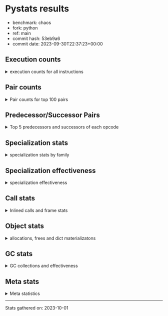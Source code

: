 
# Pystats results

- benchmark: chaos
- fork: python
- ref: main
- commit hash: 53eb9a6
- commit date: 2023-09-30T22:37:23+00:00

## Execution counts

<details>
<summary> execution counts for all instructions </summary>

|Name | Count | Self | Cumulative | Miss ratio | 
|---|---:|---:|---:|---:|
| LOAD_FAST | 123,939,000 | 19.1% | 19.1% |  |
| LOAD_FAST_LOAD_FAST | 66,018,660 | 10.2% | 29.2% |  |
| LOAD_ATTR_INSTANCE_VALUE | 64,604,040 | 9.9% | 39.2% |  |
| STORE_FAST | 43,789,980 | 6.7% | 45.9% |  |
| BINARY_OP_SUBTRACT_INT | 34,505,760 | 5.3% | 51.2% |  |
| LOAD_CONST | 32,549,460 | 5.0% | 56.2% |  |
| BINARY_SUBSCR_LIST_INT | 24,988,920 | 3.8% | 60.1% |  |
| BINARY_OP_ADD_INT | 24,272,220 | 3.7% | 63.8% |  |
| BINARY_OP_MULTIPLY_FLOAT | 23,100,000 | 3.6% | 67.3% |  |
| BINARY_OP | 22,220,740 | 3.4% | 70.8% |  |
| BINARY_OP_ADD_FLOAT | 15,000,120 | 2.3% | 73.1% |  |
| RESUME_CHECK | 14,400,240 | 2.2% | 75.3% |  |
| RETURN_VALUE | 14,100,120 | 2.2% | 77.5% |  |
| STORE_ATTR_INSTANCE_VALUE | 13,203,960 | 2.0% | 79.5% |  |
| FOR_ITER_RANGE | 12,665,520 | 1.9% | 81.4% |  |
| JUMP_BACKWARD | 8,873,220 | 1.4% | 82.8% |  |
| LOAD_ATTR_METHOD_WITH_VALUES | 8,100,000 | 1.2% | 84.0% |  |
| CALL_PY_EXACT_ARGS | 7,800,000 | 1.2% | 85.2% |  |
| LOAD_GLOBAL_BUILTIN | 7,506,420 | 1.2% | 86.4% |  |
| POP_JUMP_IF_FALSE | 7,346,460 | 1.1% | 87.5% |  |
| LOAD_GLOBAL_MODULE | 7,200,220 | 1.1% | 88.6% |  |
| COMPARE_OP | 5,045,780 | 0.8% | 89.4% |  |
| RETURN_CONST | 4,500,180 | 0.7% | 90.1% |  |
| POP_JUMP_IF_NOT_NONE | 4,500,000 | 0.7% | 90.8% |  |
| EXIT_INIT_CHECK | 4,200,060 | 0.6% | 91.4% |  |
| CALL_ALLOC_AND_ENTER_INIT | 4,200,060 | 0.6% | 92.1% |  |
| GET_ITER | 3,900,120 | 0.6% | 92.7% |  |
| CALL_BUILTIN_CLASS | 3,900,120 | 0.6% | 93.3% |  |
| STORE_SUBSCR_LIST_INT | 3,900,000 | 0.6% | 93.9% |  |
| BINARY_SUBSCR_TUPLE_INT | 3,900,000 | 0.6% | 94.5% |  |
| COMPARE_OP_INT | 3,146,340 | 0.5% | 95.0% |  |
| PUSH_NULL | 3,002,160 | 0.5% | 95.4% |  |
| POP_JUMP_IF_TRUE | 2,944,620 | 0.5% | 95.9% |  |
| LIST_APPEND | 2,415,360 | 0.4% | 96.3% |  |
| CALL_LEN | 2,405,580 | 0.4% | 96.6% |  |
| CALL_BUILTIN_O | 2,401,800 | 0.4% | 97.0% |  |
| CALL | 2,100,920 | 0.3% | 97.3% |  |
| SWAP | 2,094,540 | 0.3% | 97.6% |  |
| BUILD_TUPLE | 1,800,120 | 0.3% | 97.9% |  |
| BINARY_OP_SUBTRACT_FLOAT | 1,800,060 | 0.3% | 98.2% |  |
| LOAD_ATTR_MODULE | 1,500,160 | 0.2% | 98.4% |  |
| INTERPRETER_EXIT | 1,500,060 | 0.2% | 98.7% |  |
| COMPARE_OP_FLOAT | 1,200,000 | 0.2% | 98.8% |  |
| POP_TOP | 1,194,660 | 0.2% | 99.0% |  |
| BUILD_LIST | 615,420 | 0.1% | 99.1% |  |
| LOAD_ATTR | 600,300 | 0.1% | 99.2% |  |
| LOAD_FAST_AND_CLEAR | 600,060 | 0.1% | 99.3% |  |
| LOAD_ATTR_METHOD_NO_DICT | 600,000 | 0.1% | 99.4% |  |
| IS_OP | 600,000 | 0.1% | 99.5% |  |
| COPY | 600,000 | 0.1% | 99.6% |  |
| CALL_METHOD_DESCRIPTOR_NOARGS | 600,000 | 0.1% | 99.7% |  |
| TO_BOOL_BOOL | 300,120 | 0.0% | 99.7% |  |
| CALL_ISINSTANCE | 300,120 | 0.0% | 99.8% |  |
| UNPACK_SEQUENCE_TWO_TUPLE | 300,000 | 0.0% | 99.8% |  |
| UNARY_NEGATIVE | 300,000 | 0.0% | 99.9% |  |
| STORE_FAST_STORE_FAST | 300,000 | 0.0% | 99.9% |  |
| JUMP_FORWARD | 300,000 | 0.0% | 100.0% |  |
| CALL_PY_WITH_DEFAULTS | 300,000 | 0.0% | 100.0% |  |
| BINARY_SUBSCR | 5,620 | 0.0% | 100.0% |  |
| LOAD_DEREF | 180 | 0.0% | 100.0% |  |
| LOAD_GLOBAL | 140 | 0.0% | 100.0% |  |
| COPY_FREE_VARS | 120 | 0.0% | 100.0% |  |
| TO_BOOL_NONE | 60 | 0.0% | 100.0% |  |
| NOP | 60 | 0.0% | 100.0% |  |
| LOAD_SUPER_ATTR_METHOD | 60 | 0.0% | 100.0% |  |
| CALL_TYPE_1 | 60 | 0.0% | 100.0% |  |
| CALL_METHOD_DESCRIPTOR_FAST | 60 | 0.0% | 100.0% | 100.0% |
| CALL_FUNCTION_EX | 60 | 0.0% | 100.0% |  |
| TO_BOOL | 20 | 0.0% | 100.0% |  |


</details>

## Pair counts

<details>
<summary> Pair counts for top 100 pairs </summary>

|Pair | Count | Self | Cumulative | 
|---|---:|---:|---:|
| LOAD_FAST LOAD_ATTR_INSTANCE_VALUE | 57,231,640 | 8.8% | 8.8% |
| LOAD_ATTR_INSTANCE_VALUE LOAD_FAST | 32,492,760 | 5.0% | 13.8% |
| STORE_FAST LOAD_FAST_LOAD_FAST | 25,846,440 | 4.0% | 17.8% |
| LOAD_FAST BINARY_OP_MULTIPLY_FLOAT | 21,600,000 | 3.3% | 21.1% |
| LOAD_FAST_LOAD_FAST STORE_ATTR_INSTANCE_VALUE | 12,600,180 | 1.9% | 23.0% |
| LOAD_CONST BINARY_OP_ADD_INT | 12,122,280 | 1.9% | 24.9% |
| STORE_FAST LOAD_FAST | 11,700,180 | 1.8% | 26.7% |
| BINARY_OP_MULTIPLY_FLOAT BINARY_OP_ADD_FLOAT | 11,700,000 | 1.8% | 28.5% |
| LOAD_FAST_LOAD_FAST BINARY_OP_SUBTRACT_INT | 11,400,000 | 1.8% | 30.3% |
| BINARY_OP_MULTIPLY_FLOAT LOAD_FAST | 11,400,000 | 1.8% | 32.0% |
| BINARY_OP_ADD_INT LOAD_FAST | 11,400,000 | 1.8% | 33.8% |
| FOR_ITER_RANGE STORE_FAST | 10,259,880 | 1.6% | 35.3% |
| BINARY_OP_SUBTRACT_INT BINARY_SUBSCR_LIST_INT | 10,200,000 | 1.6% | 36.9% |
| LOAD_FAST_LOAD_FAST LOAD_CONST | 9,900,000 | 1.5% | 38.4% |
| LOAD_CONST BINARY_OP_SUBTRACT_INT | 9,605,760 | 1.5% | 39.9% |
| BINARY_OP_ADD_FLOAT LOAD_FAST | 9,000,000 | 1.4% | 41.3% |
| BINARY_OP STORE_FAST | 9,000,000 | 1.4% | 42.7% |
| JUMP_BACKWARD FOR_ITER_RANGE | 8,765,400 | 1.3% | 44.0% |
| STORE_ATTR_INSTANCE_VALUE LOAD_FAST_LOAD_FAST | 8,400,120 | 1.3% | 45.3% |
| CALL_PY_EXACT_ARGS RESUME_CHECK | 7,800,000 | 1.2% | 46.5% |
| RESUME_CHECK LOAD_FAST | 7,500,060 | 1.2% | 47.7% |
| LOAD_FAST_LOAD_FAST BINARY_OP | 7,500,000 | 1.2% | 48.8% |
| BINARY_OP LOAD_FAST_LOAD_FAST | 7,500,000 | 1.2% | 50.0% |
| LOAD_FAST BINARY_OP_SUBTRACT_INT | 7,200,000 | 1.1% | 51.1% |
| LOAD_ATTR_INSTANCE_VALUE BINARY_OP_ADD_INT | 7,200,000 | 1.1% | 52.2% |
| BINARY_SUBSCR_LIST_INT STORE_FAST | 7,200,000 | 1.1% | 53.3% |
| BINARY_OP_SUBTRACT_INT BINARY_OP | 7,200,000 | 1.1% | 54.4% |
| BINARY_OP_ADD_INT BINARY_SUBSCR_LIST_INT | 7,022,280 | 1.1% | 55.5% |
| RETURN_VALUE STORE_FAST | 6,900,060 | 1.1% | 56.6% |
| LOAD_FAST_LOAD_FAST LOAD_ATTR_INSTANCE_VALUE | 6,772,320 | 1.0% | 57.6% |
| LOAD_FAST LOAD_CONST | 6,722,640 | 1.0% | 58.6% |
| LOAD_ATTR_INSTANCE_VALUE BINARY_OP_SUBTRACT_INT | 6,300,000 | 1.0% | 59.6% |
| BINARY_OP_SUBTRACT_INT LOAD_CONST | 6,300,000 | 1.0% | 60.6% |
| LOAD_ATTR_INSTANCE_VALUE LOAD_CONST | 6,005,580 | 0.9% | 61.5% |
| LOAD_FAST RETURN_VALUE | 5,700,060 | 0.9% | 62.4% |
| BINARY_OP_SUBTRACT_INT LOAD_FAST | 5,400,000 | 0.8% | 63.2% |
| LOAD_GLOBAL_BUILTIN LOAD_FAST | 4,805,820 | 0.7% | 63.9% |
| LOAD_GLOBAL_MODULE LOAD_FAST | 4,800,060 | 0.7% | 64.7% |
| RESUME_CHECK LOAD_FAST_LOAD_FAST | 4,500,060 | 0.7% | 65.4% |
| STORE_FAST LOAD_GLOBAL_BUILTIN | 4,500,040 | 0.7% | 66.1% |
| LOAD_FAST POP_JUMP_IF_NOT_NONE | 4,500,000 | 0.7% | 66.8% |
| LOAD_FAST_LOAD_FAST LOAD_FAST | 4,422,180 | 0.7% | 67.4% |
| POP_JUMP_IF_FALSE LOAD_FAST | 4,392,240 | 0.7% | 68.1% |
| STORE_ATTR_INSTANCE_VALUE RETURN_CONST | 4,203,660 | 0.6% | 68.8% |
| RETURN_CONST EXIT_INIT_CHECK | 4,200,060 | 0.6% | 69.4% |
| EXIT_INIT_CHECK RETURN_VALUE | 4,200,060 | 0.6% | 70.1% |
| CALL_ALLOC_AND_ENTER_INIT RESUME_CHECK | 4,200,060 | 0.6% | 70.7% |
| LOAD_FAST LOAD_ATTR_METHOD_WITH_VALUES | 4,200,000 | 0.6% | 71.3% |
| LOAD_FAST BINARY_OP_ADD_INT | 4,200,000 | 0.6% | 72.0% |
| BINARY_OP_SUBTRACT_INT STORE_FAST | 3,900,180 | 0.6% | 72.6% |
| CALL_BUILTIN_CLASS GET_ITER | 3,900,120 | 0.6% | 73.2% |
| STORE_SUBSCR_LIST_INT JUMP_BACKWARD | 3,900,000 | 0.6% | 73.8% |
| LOAD_FAST_LOAD_FAST BINARY_SUBSCR_LIST_INT | 3,900,000 | 0.6% | 74.4% |
| LOAD_CONST BINARY_SUBSCR_TUPLE_INT | 3,900,000 | 0.6% | 75.0% |
| BINARY_SUBSCR_LIST_INT LOAD_FAST_LOAD_FAST | 3,900,000 | 0.6% | 75.6% |
| BINARY_SUBSCR_LIST_INT LOAD_ATTR_METHOD_WITH_VALUES | 3,900,000 | 0.6% | 76.2% |
| BINARY_OP_ADD_FLOAT CALL_ALLOC_AND_ENTER_INIT | 3,900,000 | 0.6% | 76.8% |
| RETURN_VALUE LOAD_FAST_LOAD_FAST | 3,600,000 | 0.6% | 77.3% |
| POP_JUMP_IF_NOT_NONE LOAD_GLOBAL_MODULE | 3,600,000 | 0.6% | 77.9% |
| LOAD_FAST_LOAD_FAST STORE_SUBSCR_LIST_INT | 3,600,000 | 0.6% | 78.4% |
| LOAD_FAST_LOAD_FAST CALL_PY_EXACT_ARGS | 3,600,000 | 0.6% | 79.0% |
| LOAD_ATTR_METHOD_WITH_VALUES LOAD_FAST_LOAD_FAST | 3,600,000 | 0.6% | 79.6% |
| GET_ITER FOR_ITER_RANGE | 3,300,060 | 0.5% | 80.1% |
| COMPARE_OP_INT POP_JUMP_IF_FALSE | 3,146,340 | 0.5% | 80.5% |
| LOAD_CONST BINARY_OP | 3,000,120 | 0.5% | 81.0% |
| BINARY_OP_ADD_INT CALL_BUILTIN_CLASS | 3,000,000 | 0.5% | 81.5% |
| PUSH_NULL LOAD_FAST | 2,701,920 | 0.4% | 81.9% |
| BINARY_OP LOAD_FAST | 2,700,060 | 0.4% | 82.3% |
| LOAD_ATTR_METHOD_WITH_VALUES CALL_PY_EXACT_ARGS | 2,700,000 | 0.4% | 82.7% |
| COMPARE_OP POP_JUMP_IF_TRUE | 2,644,560 | 0.4% | 83.1% |
| LIST_APPEND JUMP_BACKWARD | 2,415,360 | 0.4% | 83.5% |
| LOAD_ATTR_INSTANCE_VALUE CALL_LEN | 2,405,580 | 0.4% | 83.9% |
| LOAD_ATTR_INSTANCE_VALUE LOAD_FAST_LOAD_FAST | 2,400,000 | 0.4% | 84.2% |
| COMPARE_OP POP_JUMP_IF_FALSE | 2,400,000 | 0.4% | 84.6% |
| BINARY_SUBSCR_TUPLE_INT COMPARE_OP | 2,400,000 | 0.4% | 85.0% |
| BINARY_SUBSCR_LIST_INT LIST_APPEND | 2,400,000 | 0.4% | 85.3% |
| POP_JUMP_IF_FALSE LOAD_FAST_LOAD_FAST | 2,249,760 | 0.3% | 85.7% |
| RESUME_CHECK LOAD_GLOBAL_MODULE | 2,100,080 | 0.3% | 86.0% |
| CALL_LEN LOAD_FAST | 2,100,000 | 0.3% | 86.3% |
| LOAD_FAST BINARY_SUBSCR_LIST_INT | 2,066,640 | 0.3% | 86.7% |
| BINARY_SUBSCR_LIST_INT COMPARE_OP | 2,044,560 | 0.3% | 87.0% |
| LOAD_FAST_LOAD_FAST COMPARE_OP_INT | 2,023,980 | 0.3% | 87.3% |
| BINARY_OP BINARY_OP_ADD_FLOAT | 1,800,040 | 0.3% | 87.6% |
| LOAD_GLOBAL_BUILTIN LOAD_FAST_LOAD_FAST | 1,800,000 | 0.3% | 87.8% |
| LOAD_ATTR_METHOD_WITH_VALUES LOAD_FAST | 1,800,000 | 0.3% | 88.1% |
| FOR_ITER_RANGE JUMP_BACKWARD | 1,800,000 | 0.3% | 88.4% |
| BINARY_OP_ADD_INT LOAD_CONST | 1,800,000 | 0.3% | 88.7% |
| POP_JUMP_IF_TRUE LOAD_FAST_LOAD_FAST | 1,622,280 | 0.2% | 88.9% |
| LOAD_FAST BINARY_OP | 1,515,380 | 0.2% | 89.1% |
| BUILD_TUPLE RETURN_VALUE | 1,505,580 | 0.2% | 89.4% |
| LOAD_FAST CALL_BUILTIN_O | 1,501,800 | 0.2% | 89.6% |
| CALL_BUILTIN_O STORE_FAST | 1,501,800 | 0.2% | 89.8% |
| LOAD_GLOBAL_MODULE LOAD_ATTR_MODULE | 1,500,100 | 0.2% | 90.1% |
| LOAD_ATTR_MODULE PUSH_NULL | 1,500,100 | 0.2% | 90.3% |
| CACHE RESUME_CHECK | 1,500,060 | 0.2% | 90.5% |
| RETURN_VALUE INTERPRETER_EXIT | 1,500,000 | 0.2% | 90.8% |
| LOAD_FAST CALL_PY_EXACT_ARGS | 1,500,000 | 0.2% | 91.0% |
| LOAD_ATTR_INSTANCE_VALUE LOAD_GLOBAL_BUILTIN | 1,500,000 | 0.2% | 91.2% |
| BINARY_SUBSCR_LIST_INT LOAD_FAST | 1,500,000 | 0.2% | 91.5% |
| BINARY_SUBSCR_LIST_INT BUILD_TUPLE | 1,500,000 | 0.2% | 91.7% |


</details>

## Predecessor/Successor Pairs

<details>
<summary> Top 5 predecessors and successors of each opcode </summary>

### CACHE

<details>
<summary> Successors and predecessors for CACHE </summary>

|Predecessors | Count | Percentage | 
|---|---:|---:|

|Successors | Count | Percentage | 
|---|---:|---:|
| RESUME_CHECK | 1,500,060 | 100.0% |


</details>

### BINARY_SUBSCR

<details>
<summary> Successors and predecessors for BINARY_SUBSCR </summary>

|Predecessors | Count | Percentage | 
|---|---:|---:|
| LOAD_CONST | 5,580 | 99.3% |
| BINARY_SUBSCR | 40 | 0.7% |

|Successors | Count | Percentage | 
|---|---:|---:|
| CALL | 5,580 | 99.3% |
| BINARY_SUBSCR | 40 | 0.7% |


</details>

### EXIT_INIT_CHECK

<details>
<summary> Successors and predecessors for EXIT_INIT_CHECK </summary>

|Predecessors | Count | Percentage | 
|---|---:|---:|
| RETURN_CONST | 4,200,060 | 100.0% |

|Successors | Count | Percentage | 
|---|---:|---:|
| RETURN_VALUE | 4,200,060 | 100.0% |


</details>

### GET_ITER

<details>
<summary> Successors and predecessors for GET_ITER </summary>

|Predecessors | Count | Percentage | 
|---|---:|---:|
| CALL_BUILTIN_CLASS | 3,900,120 | 100.0% |

|Successors | Count | Percentage | 
|---|---:|---:|
| FOR_ITER_RANGE | 3,300,060 | 84.6% |
| LOAD_FAST_AND_CLEAR | 600,060 | 15.4% |


</details>

### INTERPRETER_EXIT

<details>
<summary> Successors and predecessors for INTERPRETER_EXIT </summary>

|Predecessors | Count | Percentage | 
|---|---:|---:|
| RETURN_VALUE | 1,500,000 | 100.0% |
| RETURN_CONST | 60 | 0.0% |

|Successors | Count | Percentage | 
|---|---:|---:|


</details>

### NOP

<details>
<summary> Successors and predecessors for NOP </summary>

|Predecessors | Count | Percentage | 
|---|---:|---:|
| POP_TOP | 60 | 100.0% |

|Successors | Count | Percentage | 
|---|---:|---:|
| LOAD_DEREF | 60 | 100.0% |


</details>

### POP_TOP

<details>
<summary> Successors and predecessors for POP_TOP </summary>

|Predecessors | Count | Percentage | 
|---|---:|---:|
| STORE_FAST | 600,000 | 50.2% |
| RETURN_CONST | 300,060 | 25.1% |
| SWAP | 294,420 | 24.6% |
| CALL | 120 | 0.0% |
| CALL_METHOD_DESCRIPTOR_FAST | 60 | 0.0% |

|Successors | Count | Percentage | 
|---|---:|---:|
| LOAD_FAST | 900,060 | 75.3% |
| RETURN_VALUE | 294,420 | 24.6% |
| NOP | 60 | 0.0% |
| LOAD_CONST | 60 | 0.0% |
| LOAD_GLOBAL_BUILTIN | 40 | 0.0% |


</details>

### PUSH_NULL

<details>
<summary> Successors and predecessors for PUSH_NULL </summary>

|Predecessors | Count | Percentage | 
|---|---:|---:|
| LOAD_ATTR_MODULE | 1,500,100 | 50.0% |
| LOAD_FAST | 901,980 | 30.0% |
| BINARY_SUBSCR_LIST_INT | 600,000 | 20.0% |
| LOAD_DEREF | 60 | 0.0% |
| LOAD_ATTR | 20 | 0.0% |

|Successors | Count | Percentage | 
|---|---:|---:|
| LOAD_FAST | 2,701,920 | 90.0% |
| LOAD_GLOBAL_BUILTIN | 300,000 | 10.0% |
| CALL | 240 | 0.0% |


</details>

### RETURN_VALUE

<details>
<summary> Successors and predecessors for RETURN_VALUE </summary>

|Predecessors | Count | Percentage | 
|---|---:|---:|
| LOAD_FAST | 5,700,060 | 40.4% |
| EXIT_INIT_CHECK | 4,200,060 | 29.8% |
| BUILD_TUPLE | 1,505,580 | 10.7% |
| CALL_BUILTIN_O | 900,000 | 6.4% |
| RETURN_VALUE | 600,000 | 4.3% |

|Successors | Count | Percentage | 
|---|---:|---:|
| STORE_FAST | 6,900,060 | 48.9% |
| LOAD_FAST_LOAD_FAST | 3,600,000 | 25.5% |
| INTERPRETER_EXIT | 1,500,000 | 10.6% |
| RETURN_VALUE | 600,000 | 4.3% |
| BINARY_OP | 600,000 | 4.3% |


</details>

### TO_BOOL

<details>
<summary> Successors and predecessors for TO_BOOL </summary>

|Predecessors | Count | Percentage | 
|---|---:|---:|
| LOAD_FAST | 20 | 100.0% |

|Successors | Count | Percentage | 
|---|---:|---:|
| TO_BOOL_NONE | 20 | 100.0% |


</details>

### UNARY_NEGATIVE

<details>
<summary> Successors and predecessors for UNARY_NEGATIVE </summary>

|Predecessors | Count | Percentage | 
|---|---:|---:|
| LOAD_ATTR_INSTANCE_VALUE | 300,000 | 100.0% |

|Successors | Count | Percentage | 
|---|---:|---:|
| LOAD_FAST | 300,000 | 100.0% |


</details>

### BINARY_OP

<details>
<summary> Successors and predecessors for BINARY_OP </summary>

|Predecessors | Count | Percentage | 
|---|---:|---:|
| LOAD_FAST_LOAD_FAST | 7,500,000 | 33.8% |
| BINARY_OP_SUBTRACT_INT | 7,200,000 | 32.4% |
| LOAD_CONST | 3,000,120 | 13.5% |
| LOAD_FAST | 1,515,380 | 6.8% |
| LOAD_ATTR_INSTANCE_VALUE | 1,200,040 | 5.4% |

|Successors | Count | Percentage | 
|---|---:|---:|
| STORE_FAST | 9,000,000 | 40.5% |
| LOAD_FAST_LOAD_FAST | 7,500,000 | 33.8% |
| LOAD_FAST | 2,700,060 | 12.2% |
| BINARY_OP_ADD_FLOAT | 1,800,040 | 8.1% |
| BINARY_OP | 605,200 | 2.7% |


</details>

### BUILD_LIST

<details>
<summary> Successors and predecessors for BUILD_LIST </summary>

|Predecessors | Count | Percentage | 
|---|---:|---:|
| SWAP | 600,060 | 97.5% |
| LOAD_CONST | 15,360 | 2.5% |

|Successors | Count | Percentage | 
|---|---:|---:|
| SWAP | 600,060 | 97.5% |
| LOAD_FAST | 15,360 | 2.5% |


</details>

### BUILD_TUPLE

<details>
<summary> Successors and predecessors for BUILD_TUPLE </summary>

|Predecessors | Count | Percentage | 
|---|---:|---:|
| BINARY_SUBSCR_LIST_INT | 1,500,000 | 83.3% |
| RETURN_VALUE | 300,000 | 16.7% |
| LOAD_GLOBAL_BUILTIN | 120 | 0.0% |

|Successors | Count | Percentage | 
|---|---:|---:|
| RETURN_VALUE | 1,505,580 | 83.6% |
| SWAP | 294,420 | 16.4% |
| CALL_ISINSTANCE | 120 | 0.0% |


</details>

### CALL

<details>
<summary> Successors and predecessors for CALL </summary>

|Predecessors | Count | Percentage | 
|---|---:|---:|
| LOAD_FAST | 900,100 | 42.8% |
| LOAD_ATTR_INSTANCE_VALUE | 300,000 | 14.3% |
| BINARY_OP_ADD_INT | 300,000 | 14.3% |
| BINARY_OP_ADD_FLOAT | 300,000 | 14.3% |
| BINARY_SUBSCR_LIST_INT | 294,420 | 14.0% |

|Successors | Count | Percentage | 
|---|---:|---:|
| STORE_FAST | 1,200,060 | 57.1% |
| RESUME_CHECK | 600,000 | 28.6% |
| LOAD_CONST | 300,000 | 14.3% |
| CALL | 560 | 0.0% |
| POP_TOP | 120 | 0.0% |


</details>

### CALL_FUNCTION_EX

<details>
<summary> Successors and predecessors for CALL_FUNCTION_EX </summary>

|Predecessors | Count | Percentage | 
|---|---:|---:|
| LOAD_FAST | 60 | 100.0% |

|Successors | Count | Percentage | 
|---|---:|---:|
| COPY_FREE_VARS | 60 | 100.0% |


</details>

### COMPARE_OP

<details>
<summary> Successors and predecessors for COMPARE_OP </summary>

|Predecessors | Count | Percentage | 
|---|---:|---:|
| BINARY_SUBSCR_TUPLE_INT | 2,400,000 | 47.6% |
| BINARY_SUBSCR_LIST_INT | 2,044,560 | 40.5% |
| LOAD_CONST | 300,020 | 5.9% |
| LOAD_FAST | 300,000 | 5.9% |
| COMPARE_OP | 1,200 | 0.0% |

|Successors | Count | Percentage | 
|---|---:|---:|
| POP_JUMP_IF_TRUE | 2,644,560 | 52.4% |
| POP_JUMP_IF_FALSE | 2,400,000 | 47.6% |
| COMPARE_OP | 1,200 | 0.0% |
| COMPARE_OP_INT | 20 | 0.0% |


</details>

### COPY

<details>
<summary> Successors and predecessors for COPY </summary>

|Predecessors | Count | Percentage | 
|---|---:|---:|
| LOAD_FAST | 600,000 | 100.0% |

|Successors | Count | Percentage | 
|---|---:|---:|
| LOAD_ATTR_INSTANCE_VALUE | 600,000 | 100.0% |


</details>

### COPY_FREE_VARS

<details>
<summary> Successors and predecessors for COPY_FREE_VARS </summary>

|Predecessors | Count | Percentage | 
|---|---:|---:|
| CALL_FUNCTION_EX | 60 | 50.0% |
| CALL | 60 | 50.0% |

|Successors | Count | Percentage | 
|---|---:|---:|
| RESUME_CHECK | 120 | 100.0% |


</details>

### IS_OP

<details>
<summary> Successors and predecessors for IS_OP </summary>

|Predecessors | Count | Percentage | 
|---|---:|---:|
| LOAD_GLOBAL_MODULE | 600,000 | 100.0% |

|Successors | Count | Percentage | 
|---|---:|---:|
| POP_JUMP_IF_FALSE | 600,000 | 100.0% |


</details>

### JUMP_BACKWARD

<details>
<summary> Successors and predecessors for JUMP_BACKWARD </summary>

|Predecessors | Count | Percentage | 
|---|---:|---:|
| STORE_SUBSCR_LIST_INT | 3,900,000 | 44.0% |
| LIST_APPEND | 2,415,360 | 27.2% |
| FOR_ITER_RANGE | 1,800,000 | 20.3% |
| POP_JUMP_IF_TRUE | 422,280 | 4.8% |
| STORE_FAST | 227,760 | 2.6% |

|Successors | Count | Percentage | 
|---|---:|---:|
| FOR_ITER_RANGE | 8,765,400 | 98.8% |
| LOAD_FAST | 107,820 | 1.2% |


</details>

### JUMP_FORWARD

<details>
<summary> Successors and predecessors for JUMP_FORWARD </summary>

|Predecessors | Count | Percentage | 
|---|---:|---:|
| STORE_ATTR_INSTANCE_VALUE | 300,000 | 100.0% |

|Successors | Count | Percentage | 
|---|---:|---:|
| LOAD_FAST | 300,000 | 100.0% |


</details>

### LIST_APPEND

<details>
<summary> Successors and predecessors for LIST_APPEND </summary>

|Predecessors | Count | Percentage | 
|---|---:|---:|
| BINARY_SUBSCR_LIST_INT | 2,400,000 | 99.4% |
| BINARY_OP | 15,360 | 0.6% |

|Successors | Count | Percentage | 
|---|---:|---:|
| JUMP_BACKWARD | 2,415,360 | 100.0% |


</details>

### LOAD_ATTR

<details>
<summary> Successors and predecessors for LOAD_ATTR </summary>

|Predecessors | Count | Percentage | 
|---|---:|---:|
| LOAD_FAST | 600,080 | 100.0% |
| LOAD_ATTR | 140 | 0.0% |
| LOAD_GLOBAL_MODULE | 60 | 0.0% |
| LOAD_GLOBAL | 20 | 0.0% |

|Successors | Count | Percentage | 
|---|---:|---:|
| STORE_FAST | 600,000 | 100.0% |
| LOAD_ATTR | 140 | 0.0% |
| LOAD_ATTR_INSTANCE_VALUE | 80 | 0.0% |
| LOAD_ATTR_MODULE | 60 | 0.0% |
| PUSH_NULL | 20 | 0.0% |


</details>

### LOAD_CONST

<details>
<summary> Successors and predecessors for LOAD_CONST </summary>

|Predecessors | Count | Percentage | 
|---|---:|---:|
| LOAD_FAST_LOAD_FAST | 9,900,000 | 30.4% |
| LOAD_FAST | 6,722,640 | 20.7% |
| BINARY_OP_SUBTRACT_INT | 6,300,000 | 19.4% |
| LOAD_ATTR_INSTANCE_VALUE | 6,005,580 | 18.5% |
| BINARY_OP_ADD_INT | 1,800,000 | 5.5% |

|Successors | Count | Percentage | 
|---|---:|---:|
| BINARY_OP_ADD_INT | 12,122,280 | 37.2% |
| BINARY_OP_SUBTRACT_INT | 9,605,760 | 29.5% |
| BINARY_SUBSCR_TUPLE_INT | 3,900,000 | 12.0% |
| BINARY_OP | 3,000,120 | 9.2% |
| COMPARE_OP_INT | 600,160 | 1.8% |


</details>

### LOAD_DEREF

<details>
<summary> Successors and predecessors for LOAD_DEREF </summary>

|Predecessors | Count | Percentage | 
|---|---:|---:|
| STORE_FAST | 60 | 33.3% |
| NOP | 60 | 33.3% |
| LOAD_GLOBAL_BUILTIN | 60 | 33.3% |

|Successors | Count | Percentage | 
|---|---:|---:|
| STORE_FAST | 60 | 33.3% |
| PUSH_NULL | 60 | 33.3% |
| LOAD_FAST | 60 | 33.3% |


</details>

### LOAD_FAST

<details>
<summary> Successors and predecessors for LOAD_FAST </summary>

|Predecessors | Count | Percentage | 
|---|---:|---:|
| LOAD_ATTR_INSTANCE_VALUE | 32,492,760 | 26.2% |
| STORE_FAST | 11,700,180 | 9.4% |
| BINARY_OP_MULTIPLY_FLOAT | 11,400,000 | 9.2% |
| BINARY_OP_ADD_INT | 11,400,000 | 9.2% |
| BINARY_OP_ADD_FLOAT | 9,000,000 | 7.3% |

|Successors | Count | Percentage | 
|---|---:|---:|
| LOAD_ATTR_INSTANCE_VALUE | 57,231,640 | 46.2% |
| BINARY_OP_MULTIPLY_FLOAT | 21,600,000 | 17.4% |
| BINARY_OP_SUBTRACT_INT | 7,200,000 | 5.8% |
| LOAD_CONST | 6,722,640 | 5.4% |
| RETURN_VALUE | 5,700,060 | 4.6% |


</details>

### LOAD_FAST_AND_CLEAR

<details>
<summary> Successors and predecessors for LOAD_FAST_AND_CLEAR </summary>

|Predecessors | Count | Percentage | 
|---|---:|---:|
| GET_ITER | 600,060 | 100.0% |

|Successors | Count | Percentage | 
|---|---:|---:|
| SWAP | 600,060 | 100.0% |


</details>

### LOAD_FAST_LOAD_FAST

<details>
<summary> Successors and predecessors for LOAD_FAST_LOAD_FAST </summary>

|Predecessors | Count | Percentage | 
|---|---:|---:|
| STORE_FAST | 25,846,440 | 39.2% |
| STORE_ATTR_INSTANCE_VALUE | 8,400,120 | 12.7% |
| BINARY_OP | 7,500,000 | 11.4% |
| RESUME_CHECK | 4,500,060 | 6.8% |
| BINARY_SUBSCR_LIST_INT | 3,900,000 | 5.9% |

|Successors | Count | Percentage | 
|---|---:|---:|
| STORE_ATTR_INSTANCE_VALUE | 12,600,180 | 19.1% |
| BINARY_OP_SUBTRACT_INT | 11,400,000 | 17.3% |
| LOAD_CONST | 9,900,000 | 15.0% |
| BINARY_OP | 7,500,000 | 11.4% |
| LOAD_ATTR_INSTANCE_VALUE | 6,772,320 | 10.3% |


</details>

### LOAD_GLOBAL

<details>
<summary> Successors and predecessors for LOAD_GLOBAL </summary>

|Predecessors | Count | Percentage | 
|---|---:|---:|
| STORE_FAST | 40 | 28.6% |
| RETURN_VALUE | 40 | 28.6% |
| RESUME_CHECK | 40 | 28.6% |
| POP_TOP | 20 | 14.3% |

|Successors | Count | Percentage | 
|---|---:|---:|
| LOAD_GLOBAL_MODULE | 80 | 57.1% |
| LOAD_GLOBAL_BUILTIN | 40 | 28.6% |
| LOAD_ATTR | 20 | 14.3% |


</details>

### POP_JUMP_IF_FALSE

<details>
<summary> Successors and predecessors for POP_JUMP_IF_FALSE </summary>

|Predecessors | Count | Percentage | 
|---|---:|---:|
| COMPARE_OP_INT | 3,146,340 | 42.8% |
| COMPARE_OP | 2,400,000 | 32.7% |
| COMPARE_OP_FLOAT | 1,200,000 | 16.3% |
| IS_OP | 600,000 | 8.2% |
| TO_BOOL_NONE | 60 | 0.0% |

|Successors | Count | Percentage | 
|---|---:|---:|
| LOAD_FAST | 4,392,240 | 59.8% |
| LOAD_FAST_LOAD_FAST | 2,249,760 | 30.6% |
| LOAD_CONST | 300,000 | 4.1% |
| RETURN_CONST | 296,520 | 4.0% |
| JUMP_BACKWARD | 107,820 | 1.5% |


</details>

### POP_JUMP_IF_NOT_NONE

<details>
<summary> Successors and predecessors for POP_JUMP_IF_NOT_NONE </summary>

|Predecessors | Count | Percentage | 
|---|---:|---:|
| LOAD_FAST | 4,500,000 | 100.0% |

|Successors | Count | Percentage | 
|---|---:|---:|
| LOAD_GLOBAL_MODULE | 3,600,000 | 80.0% |
| LOAD_FAST | 900,000 | 20.0% |


</details>

### POP_JUMP_IF_TRUE

<details>
<summary> Successors and predecessors for POP_JUMP_IF_TRUE </summary>

|Predecessors | Count | Percentage | 
|---|---:|---:|
| COMPARE_OP | 2,644,560 | 89.8% |
| TO_BOOL_BOOL | 300,060 | 10.2% |

|Successors | Count | Percentage | 
|---|---:|---:|
| LOAD_FAST_LOAD_FAST | 1,622,280 | 55.1% |
| LOAD_FAST | 600,000 | 20.4% |
| JUMP_BACKWARD | 422,280 | 14.3% |
| LOAD_GLOBAL_MODULE | 300,000 | 10.2% |
| LOAD_GLOBAL_BUILTIN | 60 | 0.0% |


</details>

### RETURN_CONST

<details>
<summary> Successors and predecessors for RETURN_CONST </summary>

|Predecessors | Count | Percentage | 
|---|---:|---:|
| STORE_ATTR_INSTANCE_VALUE | 4,203,660 | 93.4% |
| POP_JUMP_IF_FALSE | 296,520 | 6.6% |

|Successors | Count | Percentage | 
|---|---:|---:|
| EXIT_INIT_CHECK | 4,200,060 | 93.3% |
| POP_TOP | 300,060 | 6.7% |
| INTERPRETER_EXIT | 60 | 0.0% |


</details>

### STORE_FAST

<details>
<summary> Successors and predecessors for STORE_FAST </summary>

|Predecessors | Count | Percentage | 
|---|---:|---:|
| FOR_ITER_RANGE | 10,259,880 | 23.4% |
| BINARY_OP | 9,000,000 | 20.6% |
| BINARY_SUBSCR_LIST_INT | 7,200,000 | 16.4% |
| RETURN_VALUE | 6,900,060 | 15.8% |
| BINARY_OP_SUBTRACT_INT | 3,900,180 | 8.9% |

|Successors | Count | Percentage | 
|---|---:|---:|
| LOAD_FAST_LOAD_FAST | 25,846,440 | 59.0% |
| LOAD_FAST | 11,700,180 | 26.7% |
| LOAD_GLOBAL_BUILTIN | 4,500,040 | 10.3% |
| STORE_FAST | 600,060 | 1.4% |
| POP_TOP | 600,000 | 1.4% |


</details>

### STORE_FAST_STORE_FAST

<details>
<summary> Successors and predecessors for STORE_FAST_STORE_FAST </summary>

|Predecessors | Count | Percentage | 
|---|---:|---:|
| UNPACK_SEQUENCE_TWO_TUPLE | 300,000 | 100.0% |

|Successors | Count | Percentage | 
|---|---:|---:|
| LOAD_FAST_LOAD_FAST | 300,000 | 100.0% |


</details>

### SWAP

<details>
<summary> Successors and predecessors for SWAP </summary>

|Predecessors | Count | Percentage | 
|---|---:|---:|
| LOAD_FAST_AND_CLEAR | 600,060 | 28.6% |
| BUILD_LIST | 600,060 | 28.6% |
| BINARY_OP_ADD_FLOAT | 600,000 | 28.6% |
| BUILD_TUPLE | 294,420 | 14.1% |

|Successors | Count | Percentage | 
|---|---:|---:|
| FOR_ITER_RANGE | 600,060 | 28.6% |
| BUILD_LIST | 600,060 | 28.6% |
| STORE_ATTR_INSTANCE_VALUE | 600,000 | 28.6% |
| POP_TOP | 294,420 | 14.1% |


</details>

### BINARY_OP_ADD_FLOAT

<details>
<summary> Successors and predecessors for BINARY_OP_ADD_FLOAT </summary>

|Predecessors | Count | Percentage | 
|---|---:|---:|
| BINARY_OP_MULTIPLY_FLOAT | 11,700,000 | 78.0% |
| BINARY_OP | 1,800,040 | 12.0% |
| LOAD_ATTR_INSTANCE_VALUE | 900,080 | 6.0% |
| LOAD_CONST | 600,000 | 4.0% |

|Successors | Count | Percentage | 
|---|---:|---:|
| LOAD_FAST | 9,000,000 | 60.0% |
| CALL_ALLOC_AND_ENTER_INIT | 3,900,000 | 26.0% |
| CALL_BUILTIN_O | 900,000 | 6.0% |
| SWAP | 600,000 | 4.0% |
| STORE_FAST | 300,000 | 2.0% |


</details>

### BINARY_OP_ADD_INT

<details>
<summary> Successors and predecessors for BINARY_OP_ADD_INT </summary>

|Predecessors | Count | Percentage | 
|---|---:|---:|
| LOAD_CONST | 12,122,280 | 49.9% |
| LOAD_ATTR_INSTANCE_VALUE | 7,200,000 | 29.7% |
| LOAD_FAST | 4,200,000 | 17.3% |
| BINARY_SUBSCR_LIST_INT | 749,940 | 3.1% |

|Successors | Count | Percentage | 
|---|---:|---:|
| LOAD_FAST | 11,400,000 | 47.0% |
| BINARY_SUBSCR_LIST_INT | 7,022,280 | 28.9% |
| CALL_BUILTIN_CLASS | 3,000,000 | 12.4% |
| LOAD_CONST | 1,800,000 | 7.4% |
| COMPARE_OP_INT | 522,180 | 2.2% |


</details>

### BINARY_OP_MULTIPLY_FLOAT

<details>
<summary> Successors and predecessors for BINARY_OP_MULTIPLY_FLOAT </summary>

|Predecessors | Count | Percentage | 
|---|---:|---:|
| LOAD_FAST | 21,600,000 | 93.5% |
| LOAD_ATTR_INSTANCE_VALUE | 600,000 | 2.6% |
| BINARY_OP_SUBTRACT_FLOAT | 600,000 | 2.6% |
| LOAD_FAST_LOAD_FAST | 300,000 | 1.3% |

|Successors | Count | Percentage | 
|---|---:|---:|
| BINARY_OP_ADD_FLOAT | 11,700,000 | 50.6% |
| LOAD_FAST | 11,400,000 | 49.4% |


</details>

### BINARY_OP_SUBTRACT_FLOAT

<details>
<summary> Successors and predecessors for BINARY_OP_SUBTRACT_FLOAT </summary>

|Predecessors | Count | Percentage | 
|---|---:|---:|
| LOAD_ATTR_INSTANCE_VALUE | 1,200,000 | 66.7% |
| LOAD_CONST | 600,000 | 33.3% |
| LOAD_FAST | 40 | 0.0% |
| BINARY_OP | 20 | 0.0% |

|Successors | Count | Percentage | 
|---|---:|---:|
| LOAD_FAST | 1,200,000 | 66.7% |
| BINARY_OP_MULTIPLY_FLOAT | 600,000 | 33.3% |
| STORE_FAST | 60 | 0.0% |


</details>

### BINARY_OP_SUBTRACT_INT

<details>
<summary> Successors and predecessors for BINARY_OP_SUBTRACT_INT </summary>

|Predecessors | Count | Percentage | 
|---|---:|---:|
| LOAD_FAST_LOAD_FAST | 11,400,000 | 33.0% |
| LOAD_CONST | 9,605,760 | 27.8% |
| LOAD_FAST | 7,200,000 | 20.9% |
| LOAD_ATTR_INSTANCE_VALUE | 6,300,000 | 18.3% |

|Successors | Count | Percentage | 
|---|---:|---:|
| BINARY_SUBSCR_LIST_INT | 10,200,000 | 29.6% |
| BINARY_OP | 7,200,000 | 20.9% |
| LOAD_CONST | 6,300,000 | 18.3% |
| LOAD_FAST | 5,400,000 | 15.6% |
| STORE_FAST | 3,900,180 | 11.3% |


</details>

### BINARY_SUBSCR_LIST_INT

<details>
<summary> Successors and predecessors for BINARY_SUBSCR_LIST_INT </summary>

|Predecessors | Count | Percentage | 
|---|---:|---:|
| BINARY_OP_SUBTRACT_INT | 10,200,000 | 40.8% |
| BINARY_OP_ADD_INT | 7,022,280 | 28.1% |
| LOAD_FAST_LOAD_FAST | 3,900,000 | 15.6% |
| LOAD_FAST | 2,066,640 | 8.3% |
| BINARY_SUBSCR_TUPLE_INT | 1,200,000 | 4.8% |

|Successors | Count | Percentage | 
|---|---:|---:|
| STORE_FAST | 7,200,000 | 28.8% |
| LOAD_FAST_LOAD_FAST | 3,900,000 | 15.6% |
| LOAD_ATTR_METHOD_WITH_VALUES | 3,900,000 | 15.6% |
| LIST_APPEND | 2,400,000 | 9.6% |
| COMPARE_OP | 2,044,560 | 8.2% |


</details>

### BINARY_SUBSCR_TUPLE_INT

<details>
<summary> Successors and predecessors for BINARY_SUBSCR_TUPLE_INT </summary>

|Predecessors | Count | Percentage | 
|---|---:|---:|
| LOAD_CONST | 3,900,000 | 100.0% |

|Successors | Count | Percentage | 
|---|---:|---:|
| COMPARE_OP | 2,400,000 | 61.5% |
| BINARY_SUBSCR_LIST_INT | 1,200,000 | 30.8% |
| BINARY_OP | 300,000 | 7.7% |


</details>

### CALL_ALLOC_AND_ENTER_INIT

<details>
<summary> Successors and predecessors for CALL_ALLOC_AND_ENTER_INIT </summary>

|Predecessors | Count | Percentage | 
|---|---:|---:|
| BINARY_OP_ADD_FLOAT | 3,900,000 | 92.9% |
| BINARY_OP | 300,000 | 7.1% |
| LOAD_CONST | 40 | 0.0% |
| CALL | 20 | 0.0% |

|Successors | Count | Percentage | 
|---|---:|---:|
| RESUME_CHECK | 4,200,060 | 100.0% |


</details>

### CALL_BUILTIN_CLASS

<details>
<summary> Successors and predecessors for CALL_BUILTIN_CLASS </summary>

|Predecessors | Count | Percentage | 
|---|---:|---:|
| BINARY_OP_ADD_INT | 3,000,000 | 76.9% |
| BINARY_OP_SUBTRACT_INT | 600,000 | 15.4% |
| CALL_LEN | 300,000 | 7.7% |
| LOAD_FAST | 80 | 0.0% |
| CALL | 40 | 0.0% |

|Successors | Count | Percentage | 
|---|---:|---:|
| GET_ITER | 3,900,120 | 100.0% |


</details>

### CALL_BUILTIN_O

<details>
<summary> Successors and predecessors for CALL_BUILTIN_O </summary>

|Predecessors | Count | Percentage | 
|---|---:|---:|
| LOAD_FAST | 1,501,800 | 62.5% |
| BINARY_OP_ADD_FLOAT | 900,000 | 37.5% |

|Successors | Count | Percentage | 
|---|---:|---:|
| STORE_FAST | 1,501,800 | 62.5% |
| RETURN_VALUE | 900,000 | 37.5% |


</details>

### CALL_ISINSTANCE

<details>
<summary> Successors and predecessors for CALL_ISINSTANCE </summary>

|Predecessors | Count | Percentage | 
|---|---:|---:|
| LOAD_GLOBAL_MODULE | 300,000 | 100.0% |
| BUILD_TUPLE | 120 | 0.0% |

|Successors | Count | Percentage | 
|---|---:|---:|
| TO_BOOL_BOOL | 300,120 | 100.0% |


</details>

### CALL_LEN

<details>
<summary> Successors and predecessors for CALL_LEN </summary>

|Predecessors | Count | Percentage | 
|---|---:|---:|
| LOAD_ATTR_INSTANCE_VALUE | 2,405,580 | 100.0% |

|Successors | Count | Percentage | 
|---|---:|---:|
| LOAD_FAST | 2,100,000 | 87.3% |
| CALL_BUILTIN_CLASS | 300,000 | 12.5% |
| LOAD_CONST | 5,580 | 0.2% |


</details>

### CALL_METHOD_DESCRIPTOR_FAST

<details>
<summary> Successors and predecessors for CALL_METHOD_DESCRIPTOR_FAST </summary>

|Predecessors | Count | Percentage | 
|---|---:|---:|
| LOAD_FAST | 60 | 100.0% |

|Successors | Count | Percentage | 
|---|---:|---:|
| POP_TOP | 60 | 100.0% |


</details>

### CALL_METHOD_DESCRIPTOR_NOARGS

<details>
<summary> Successors and predecessors for CALL_METHOD_DESCRIPTOR_NOARGS </summary>

|Predecessors | Count | Percentage | 
|---|---:|---:|
| LOAD_ATTR_METHOD_NO_DICT | 600,000 | 100.0% |

|Successors | Count | Percentage | 
|---|---:|---:|
| STORE_FAST | 600,000 | 100.0% |


</details>

### CALL_PY_EXACT_ARGS

<details>
<summary> Successors and predecessors for CALL_PY_EXACT_ARGS </summary>

|Predecessors | Count | Percentage | 
|---|---:|---:|
| LOAD_FAST_LOAD_FAST | 3,600,000 | 46.2% |
| LOAD_ATTR_METHOD_WITH_VALUES | 2,700,000 | 34.6% |
| LOAD_FAST | 1,500,000 | 19.2% |

|Successors | Count | Percentage | 
|---|---:|---:|
| RESUME_CHECK | 7,800,000 | 100.0% |


</details>

### CALL_PY_WITH_DEFAULTS

<details>
<summary> Successors and predecessors for CALL_PY_WITH_DEFAULTS </summary>

|Predecessors | Count | Percentage | 
|---|---:|---:|
| LOAD_FAST | 300,000 | 100.0% |

|Successors | Count | Percentage | 
|---|---:|---:|
| RESUME_CHECK | 300,000 | 100.0% |


</details>

### CALL_TYPE_1

<details>
<summary> Successors and predecessors for CALL_TYPE_1 </summary>

|Predecessors | Count | Percentage | 
|---|---:|---:|
| LOAD_CONST | 60 | 100.0% |

|Successors | Count | Percentage | 
|---|---:|---:|
| LOAD_GLOBAL_BUILTIN | 60 | 100.0% |


</details>

### COMPARE_OP_FLOAT

<details>
<summary> Successors and predecessors for COMPARE_OP_FLOAT </summary>

|Predecessors | Count | Percentage | 
|---|---:|---:|
| LOAD_ATTR_INSTANCE_VALUE | 1,200,000 | 100.0% |

|Successors | Count | Percentage | 
|---|---:|---:|
| POP_JUMP_IF_FALSE | 1,200,000 | 100.0% |


</details>

### COMPARE_OP_INT

<details>
<summary> Successors and predecessors for COMPARE_OP_INT </summary>

|Predecessors | Count | Percentage | 
|---|---:|---:|
| LOAD_FAST_LOAD_FAST | 2,023,980 | 64.3% |
| LOAD_CONST | 600,160 | 19.1% |
| BINARY_OP_ADD_INT | 522,180 | 16.6% |
| COMPARE_OP | 20 | 0.0% |

|Successors | Count | Percentage | 
|---|---:|---:|
| POP_JUMP_IF_FALSE | 3,146,340 | 100.0% |


</details>

### FOR_ITER_RANGE

<details>
<summary> Successors and predecessors for FOR_ITER_RANGE </summary>

|Predecessors | Count | Percentage | 
|---|---:|---:|
| JUMP_BACKWARD | 8,765,400 | 69.2% |
| GET_ITER | 3,300,060 | 26.1% |
| SWAP | 600,060 | 4.7% |

|Successors | Count | Percentage | 
|---|---:|---:|
| STORE_FAST | 10,259,880 | 81.0% |
| JUMP_BACKWARD | 1,800,000 | 14.2% |
| LOAD_FAST | 600,060 | 4.7% |
| LOAD_GLOBAL_BUILTIN | 5,580 | 0.0% |


</details>

### LOAD_ATTR_INSTANCE_VALUE

<details>
<summary> Successors and predecessors for LOAD_ATTR_INSTANCE_VALUE </summary>

|Predecessors | Count | Percentage | 
|---|---:|---:|
| LOAD_FAST | 57,231,640 | 88.6% |
| LOAD_FAST_LOAD_FAST | 6,772,320 | 10.5% |
| COPY | 600,000 | 0.9% |
| LOAD_ATTR | 80 | 0.0% |

|Successors | Count | Percentage | 
|---|---:|---:|
| LOAD_FAST | 32,492,760 | 50.3% |
| BINARY_OP_ADD_INT | 7,200,000 | 11.1% |
| BINARY_OP_SUBTRACT_INT | 6,300,000 | 9.8% |
| LOAD_CONST | 6,005,580 | 9.3% |
| CALL_LEN | 2,405,580 | 3.7% |


</details>

### LOAD_ATTR_METHOD_NO_DICT

<details>
<summary> Successors and predecessors for LOAD_ATTR_METHOD_NO_DICT </summary>

|Predecessors | Count | Percentage | 
|---|---:|---:|
| LOAD_FAST | 600,000 | 100.0% |

|Successors | Count | Percentage | 
|---|---:|---:|
| CALL_METHOD_DESCRIPTOR_NOARGS | 600,000 | 100.0% |


</details>

### LOAD_ATTR_METHOD_WITH_VALUES

<details>
<summary> Successors and predecessors for LOAD_ATTR_METHOD_WITH_VALUES </summary>

|Predecessors | Count | Percentage | 
|---|---:|---:|
| LOAD_FAST | 4,200,000 | 51.9% |
| BINARY_SUBSCR_LIST_INT | 3,900,000 | 48.1% |

|Successors | Count | Percentage | 
|---|---:|---:|
| LOAD_FAST_LOAD_FAST | 3,600,000 | 44.4% |
| CALL_PY_EXACT_ARGS | 2,700,000 | 33.3% |
| LOAD_FAST | 1,800,000 | 22.2% |


</details>

### LOAD_ATTR_MODULE

<details>
<summary> Successors and predecessors for LOAD_ATTR_MODULE </summary>

|Predecessors | Count | Percentage | 
|---|---:|---:|
| LOAD_GLOBAL_MODULE | 1,500,100 | 100.0% |
| LOAD_ATTR | 60 | 0.0% |

|Successors | Count | Percentage | 
|---|---:|---:|
| PUSH_NULL | 1,500,100 | 100.0% |
| STORE_FAST | 60 | 0.0% |


</details>

### LOAD_GLOBAL_BUILTIN

<details>
<summary> Successors and predecessors for LOAD_GLOBAL_BUILTIN </summary>

|Predecessors | Count | Percentage | 
|---|---:|---:|
| STORE_FAST | 4,500,040 | 59.9% |
| LOAD_ATTR_INSTANCE_VALUE | 1,500,000 | 20.0% |
| BINARY_OP_SUBTRACT_INT | 600,000 | 8.0% |
| LOAD_GLOBAL_BUILTIN | 300,360 | 4.0% |
| RESUME_CHECK | 300,000 | 4.0% |

|Successors | Count | Percentage | 
|---|---:|---:|
| LOAD_FAST | 4,805,820 | 64.0% |
| LOAD_FAST_LOAD_FAST | 1,800,000 | 24.0% |
| LOAD_CONST | 600,060 | 8.0% |
| LOAD_GLOBAL_BUILTIN | 300,360 | 4.0% |
| BUILD_TUPLE | 120 | 0.0% |


</details>

### LOAD_GLOBAL_MODULE

<details>
<summary> Successors and predecessors for LOAD_GLOBAL_MODULE </summary>

|Predecessors | Count | Percentage | 
|---|---:|---:|
| POP_JUMP_IF_NOT_NONE | 3,600,000 | 50.0% |
| RESUME_CHECK | 2,100,080 | 29.2% |
| LOAD_FAST | 1,194,420 | 16.6% |
| POP_JUMP_IF_TRUE | 300,000 | 4.2% |
| BINARY_OP_SUBTRACT_INT | 5,580 | 0.1% |

|Successors | Count | Percentage | 
|---|---:|---:|
| LOAD_FAST | 4,800,060 | 66.7% |
| LOAD_ATTR_MODULE | 1,500,100 | 20.8% |
| IS_OP | 600,000 | 8.3% |
| CALL_ISINSTANCE | 300,000 | 4.2% |
| LOAD_ATTR | 60 | 0.0% |


</details>

### LOAD_SUPER_ATTR_METHOD

<details>
<summary> Successors and predecessors for LOAD_SUPER_ATTR_METHOD </summary>

|Predecessors | Count | Percentage | 
|---|---:|---:|
| LOAD_FAST | 60 | 100.0% |

|Successors | Count | Percentage | 
|---|---:|---:|
| LOAD_FAST | 60 | 100.0% |


</details>

### RESUME_CHECK

<details>
<summary> Successors and predecessors for RESUME_CHECK </summary>

|Predecessors | Count | Percentage | 
|---|---:|---:|
| CALL_PY_EXACT_ARGS | 7,800,000 | 54.2% |
| CALL_ALLOC_AND_ENTER_INIT | 4,200,060 | 29.2% |
| CACHE | 1,500,060 | 10.4% |
| CALL | 600,000 | 4.2% |
| CALL_PY_WITH_DEFAULTS | 300,000 | 2.1% |

|Successors | Count | Percentage | 
|---|---:|---:|
| LOAD_FAST | 7,500,060 | 52.1% |
| LOAD_FAST_LOAD_FAST | 4,500,060 | 31.2% |
| LOAD_GLOBAL_MODULE | 2,100,080 | 14.6% |
| LOAD_GLOBAL_BUILTIN | 300,000 | 2.1% |
| LOAD_GLOBAL | 40 | 0.0% |


</details>

### STORE_ATTR_INSTANCE_VALUE

<details>
<summary> Successors and predecessors for STORE_ATTR_INSTANCE_VALUE </summary>

|Predecessors | Count | Percentage | 
|---|---:|---:|
| LOAD_FAST_LOAD_FAST | 12,600,180 | 95.4% |
| SWAP | 600,000 | 4.5% |
| LOAD_FAST | 3,780 | 0.0% |

|Successors | Count | Percentage | 
|---|---:|---:|
| LOAD_FAST_LOAD_FAST | 8,400,120 | 63.6% |
| RETURN_CONST | 4,203,660 | 31.8% |
| LOAD_FAST | 300,180 | 2.3% |
| JUMP_FORWARD | 300,000 | 2.3% |


</details>

### STORE_SUBSCR_LIST_INT

<details>
<summary> Successors and predecessors for STORE_SUBSCR_LIST_INT </summary>

|Predecessors | Count | Percentage | 
|---|---:|---:|
| LOAD_FAST_LOAD_FAST | 3,600,000 | 92.3% |
| BINARY_OP_SUBTRACT_INT | 300,000 | 7.7% |

|Successors | Count | Percentage | 
|---|---:|---:|
| JUMP_BACKWARD | 3,900,000 | 100.0% |


</details>

### TO_BOOL_BOOL

<details>
<summary> Successors and predecessors for TO_BOOL_BOOL </summary>

|Predecessors | Count | Percentage | 
|---|---:|---:|
| CALL_ISINSTANCE | 300,120 | 100.0% |

|Successors | Count | Percentage | 
|---|---:|---:|
| POP_JUMP_IF_TRUE | 300,060 | 100.0% |
| POP_JUMP_IF_FALSE | 60 | 0.0% |


</details>

### TO_BOOL_NONE

<details>
<summary> Successors and predecessors for TO_BOOL_NONE </summary>

|Predecessors | Count | Percentage | 
|---|---:|---:|
| LOAD_FAST | 40 | 66.7% |
| TO_BOOL | 20 | 33.3% |

|Successors | Count | Percentage | 
|---|---:|---:|
| POP_JUMP_IF_FALSE | 60 | 100.0% |


</details>

### UNPACK_SEQUENCE_TWO_TUPLE

<details>
<summary> Successors and predecessors for UNPACK_SEQUENCE_TWO_TUPLE </summary>

|Predecessors | Count | Percentage | 
|---|---:|---:|
| RETURN_VALUE | 300,000 | 100.0% |

|Successors | Count | Percentage | 
|---|---:|---:|
| STORE_FAST_STORE_FAST | 300,000 | 100.0% |


</details>


</details>

## Specialization stats

<details>
<summary> specialization stats by family </summary>

### BINARY_SUBSCR

<details>
<summary> specialization stats for BINARY_SUBSCR family </summary>

|Kind | Count | Ratio | 
|---|---|---|
| specialization.deferred |         5580 | 0.0% |
|          hit |     28888920 | 100.0% |

#### Specialization attempts

| | Count | Ratio | 
|---|---:|---:|
| Success | 0 | 0.0% |
| Failure | 40 | 100.0% |

|Failure kind | Count | Ratio | 
|---|---:|---:|
| out of range | 40 | 100.0% |


</details>

### STORE_SUBSCR

<details>
<summary> specialization stats for STORE_SUBSCR family </summary>

|Kind | Count | Ratio | 
|---|---|---|
|          hit |      3900000 | 100.0% |


</details>

### TO_BOOL

<details>
<summary> specialization stats for TO_BOOL family </summary>

|Kind | Count | Ratio | 
|---|---|---|
|          hit |       300180 | 100.0% |

#### Specialization attempts

| | Count | Ratio | 
|---|---:|---:|
| Success | 20 | 100.0% |
| Failure | 0 | 0.0% |

|Failure kind | Count | Ratio | 
|---|---:|---:|


</details>

### BINARY_OP

<details>
<summary> specialization stats for BINARY_OP family </summary>

|Kind | Count | Ratio | 
|---|---|---|
| specialization.deferred |     22215480 | 18.4% |
|          hit |     98678160 | 81.6% |

#### Specialization attempts

| | Count | Ratio | 
|---|---:|---:|
| Success | 60 | 1.1% |
| Failure | 5,200 | 98.9% |

|Failure kind | Count | Ratio | 
|---|---:|---:|
| true divide different types | 1,760 | 33.8% |
| subtract different types | 1,720 | 33.1% |
| power | 660 | 12.7% |
| multiply different types | 460 | 8.8% |
| true divide float | 360 | 6.9% |
| true divide other | 60 | 1.2% |
| subtract other | 60 | 1.2% |
| add other | 60 | 1.2% |
| add different types | 60 | 1.2% |


</details>

### CALL

<details>
<summary> specialization stats for CALL family </summary>

|Kind | Count | Ratio | 
|---|---|---|
| specialization.deferred |      2100300 | 8.7% |
|          hit |     21907740 | 91.2% |
|         miss |           60 | 0.0% |

#### Specialization attempts

| | Count | Ratio | 
|---|---:|---:|
| Success | 60 | 9.7% |
| Failure | 560 | 90.3% |

|Failure kind | Count | Ratio | 
|---|---:|---:|
| class no vectorcall | 180 | 32.1% |
| bound method | 180 | 32.1% |
| other | 140 | 25.0% |
| cfunc noargs | 60 | 10.7% |


</details>

### COMPARE_OP

<details>
<summary> specialization stats for COMPARE_OP family </summary>

|Kind | Count | Ratio | 
|---|---|---|
| specialization.deferred |      5044560 | 53.7% |
|          hit |      4346340 | 46.3% |

#### Specialization attempts

| | Count | Ratio | 
|---|---:|---:|
| Success | 20 | 1.6% |
| Failure | 1,200 | 98.4% |

|Failure kind | Count | Ratio | 
|---|---:|---:|
| float long | 1,200 | 100.0% |


</details>

### FOR_ITER

<details>
<summary> specialization stats for FOR_ITER family </summary>

|Kind | Count | Ratio | 
|---|---|---|
|          hit |     12665520 | 100.0% |


</details>

### JUMP_BACKWARD

<details>
<summary> specialization stats for JUMP_BACKWARD family </summary>

|Kind | Count | Ratio | 
|---|---|---|


</details>

### LOAD_ATTR

<details>
<summary> specialization stats for LOAD_ATTR family </summary>

|Kind | Count | Ratio | 
|---|---|---|
| specialization.deferred |       600020 | 0.8% |
|          hit |     74804200 | 99.2% |

#### Specialization attempts

| | Count | Ratio | 
|---|---:|---:|
| Success | 140 | 50.0% |
| Failure | 140 | 50.0% |

|Failure kind | Count | Ratio | 
|---|---:|---:|
| method | 140 | 100.0% |


</details>

### LOAD_GLOBAL

<details>
<summary> specialization stats for LOAD_GLOBAL family </summary>

|Kind | Count | Ratio | 
|---|---|---|
| specialization.deferred |           20 | 0.0% |
|          hit |     14706640 | 100.0% |

#### Specialization attempts

| | Count | Ratio | 
|---|---:|---:|
| Success | 120 | 100.0% |
| Failure | 0 | 0.0% |

|Failure kind | Count | Ratio | 
|---|---:|---:|


</details>

### LOAD_SUPER_ATTR

<details>
<summary> specialization stats for LOAD_SUPER_ATTR family </summary>

|Kind | Count | Ratio | 
|---|---|---|
|          hit |           60 | 100.0% |


</details>

### POP_JUMP_IF_FALSE

<details>
<summary> specialization stats for POP_JUMP_IF_FALSE family </summary>

|Kind | Count | Ratio | 
|---|---|---|


</details>

### POP_JUMP_IF_NOT_NONE

<details>
<summary> specialization stats for POP_JUMP_IF_NOT_NONE family </summary>

|Kind | Count | Ratio | 
|---|---|---|


</details>

### POP_JUMP_IF_TRUE

<details>
<summary> specialization stats for POP_JUMP_IF_TRUE family </summary>

|Kind | Count | Ratio | 
|---|---|---|


</details>

### STORE_ATTR

<details>
<summary> specialization stats for STORE_ATTR family </summary>

|Kind | Count | Ratio | 
|---|---|---|
|          hit |     13203960 | 100.0% |


</details>

### UNPACK_SEQUENCE

<details>
<summary> specialization stats for UNPACK_SEQUENCE family </summary>

|Kind | Count | Ratio | 
|---|---|---|
|          hit |       300000 | 100.0% |


</details>


</details>

## Specialization effectiveness

<details>
<summary> specialization effectiveness </summary>

|Instructions | Count | Ratio | 
|---|---:|---:|
| Basic | 308,320,380 | 47.4% |
| Not specialized | 53,637,880 | 8.3% |
| Specialized | 288,101,960 | 44.3% |

### Deferred by instruction

<details>
<summary> deferred by instruction </summary>

|Name | Count | Ratio | 
|---|---:|---:|
| BINARY_OP | 22,215,480 | 74.1% |
| COMPARE_OP | 5,044,560 | 16.8% |
| CALL | 2,100,300 | 7.0% |
| LOAD_ATTR | 600,020 | 2.0% |
| BINARY_SUBSCR | 5,580 | 0.0% |
| LOAD_GLOBAL | 20 | 0.0% |
| UNPACK_SEQUENCE_TWO_TUPLE | 0 | 0.0% |
| UNPACK_SEQUENCE | 0 | 0.0% |
| UNARY_NEGATIVE | 0 | 0.0% |
| TO_BOOL_NONE | 0 | 0.0% |


</details>

### Misses by instruction

<details>
<summary> misses by instruction </summary>

|Name | Count | Ratio | 
|---|---:|---:|
| CALL_METHOD_DESCRIPTOR_FAST | 60 | 100.0% |
| UNPACK_SEQUENCE_TWO_TUPLE | 0 | 0.0% |
| UNARY_NEGATIVE | 0 | 0.0% |
| TO_BOOL_NONE | 0 | 0.0% |
| TO_BOOL_BOOL | 0 | 0.0% |
| SWAP | 0 | 0.0% |
| STORE_SUBSCR_LIST_INT | 0 | 0.0% |
| STORE_FAST_STORE_FAST | 0 | 0.0% |
| STORE_FAST | 0 | 0.0% |
| STORE_ATTR_INSTANCE_VALUE | 0 | 0.0% |


</details>


</details>

## Call stats

<details>
<summary> Inlined calls and frame stats </summary>

| | Count | Ratio | 
|---|---:|---:|
| Calls to PyEval_EvalDefault | 1,500,060 | 10.4% |
| Calls to Python functions inlined | 12,900,180 | 89.6% |
| Calls via PyEval_EvalFrame (total) | 1,500,060 | 10.4% |
| Calls via PyEval_EvalFrame (vector) | 1,500,060 | 10.4% |
| Calls via PyEval_EvalFrame (generator) | 0 | 0.0% |
| Calls via PyEval_EvalFrame (legacy) | 0 | 0.0% |
| Calls via PyEval_EvalFrame (function vectorcall) | 1,500,060 | 10.4% |
| Calls via PyEval_EvalFrame (build class) | 0 | 0.0% |
| Calls via PyEval_EvalFrame (slot) | 900,000 | 6.2% |
| Calls via PyEval_EvalFrame (function ex) | 60 | 0.0% |
| Calls via PyEval_EvalFrame (api) | 0 | 0.0% |
| Calls via PyEval_EvalFrame (method) | 0 | 0.0% |
| Frames pushed | 18,600,300 | 129.2% |
| Frame objects created | 0 | 0.0% |


</details>

## Object stats

<details>
<summary> allocations, frees and dict materializatons </summary>

| | Count | Ratio | 
|---|---:|---:|
| Allocations from freelist | 51,620,500 | 75.1% |
| Frees to freelist | 51,620,520 |  |
| Allocations | 17,126,600 | 24.9% |
| Allocations to 512 bytes | 17,111,240 | 24.9% |
| Allocations to 4 kbytes | 15,360 | 0.0% |
| Allocations over 4 kbytes | 0 | 0.0% |
| Frees | 17,726,580 |  |
| New values | 0 |  |
| Interpreter increfs | 280,966,420 | 97.2% |
| Interpreter decrefs | 328,967,100 | 93.0% |
| Increfs | 8,100,648 | 2.8% |
| Decrefs | 24,616,108 | 7.0% |
| Materialize dict (on request) | 0 |  |
| Materialize dict (new key) | 0 |  |
| Materialize dict (too big) | 0 |  |
| Materialize dict (str subclass) | 0 |  |
| Dematerialize dict | 0 |  |
| Method cache hits | 600,230 |  |
| Method cache misses | 10 |  |
| Method cache collisions | 10 |  |
| Method cache dunder hits | 1,500,260 |  |
| Method cache dunder misses | 0 |  |


</details>

## GC stats

<details>
<summary> GC collections and effectiveness </summary>

|Generation | Collections | Objects collected | Object visits | 
|---:|---:|---:|---:|
| 0 | 0 | 0 | 0 |
| 1 | 0 | 0 | 0 |
| 2 | 0 | 0 | 0 |


</details>

## Meta stats

<details>
<summary> Meta statistics </summary>

| | Count | 
|---|---:|
| Number of data files | 20 |


</details>

---
Stats gathered on: 2023-10-01
